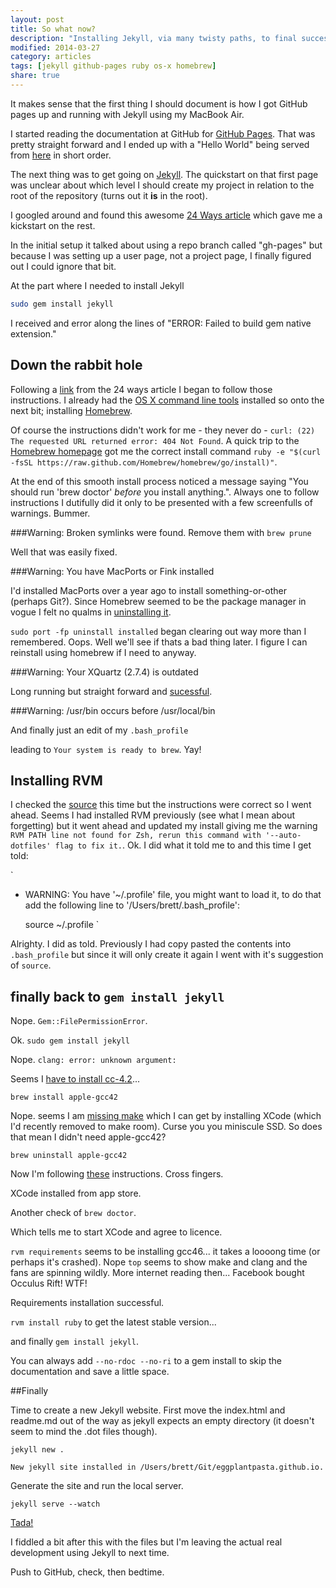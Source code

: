 ```yaml
---
layout: post
title: So what now?
description: "Installing Jekyll, via many twisty paths, to final success."
modified: 2014-03-27
category: articles
tags: [jekyll github-pages ruby os-x homebrew]
share: true
---
```


It makes sense that the first thing I should document is how I got GitHub pages up and running with Jekyll using my MacBook Air.

I started reading the documentation at GitHub for [GitHub Pages](http://pages.github.com). That was pretty straight forward and I ended up with a "Hello World" being served from [here](http://eggplantpasta.github.io) in short order.

The next thing was to get going on [Jekyll](http://jekyllrb.com). The quickstart on that first page was unclear about which level I should create my project in relation to the root of the repository (turns out it **is** in the root).

I googled around and found this awesome [24 Ways article](http://24ways.org/2013/get-started-with-github-pages/) which gave me a kickstart on the rest.

In the initial setup it talked about using a repo branch called "gh-pages" but because I was setting up a user page, not a project page, I finally figured out I could ignore that bit.

At the part where I needed to install Jekyll
````bash
sudo gem install jekyll
````
I received and error along the lines of "ERROR: Failed to build gem native extension."

## Down the rabbit hole
Following a [link](http://andytaylor.me/2012/11/03/installing-ruby-and-jekyll/) from the 24 ways article I began to follow those instructions. I already had the [OS X command line tools](https://developer.apple.com/downloads/index.action) installed so onto the next bit; installing [Homebrew](http://brew.sh).

Of course the instructions didn't work for me - they never do - `curl: (22) The requested URL returned error: 404 Not Found`.
A quick trip to the [Homebrew homepage](http://brew.sh) got me the correct install command `ruby -e "$(curl -fsSL https://raw.github.com/Homebrew/homebrew/go/install)"`.

At the end of this smooth install process  noticed a message saying "You should run 'brew doctor' *before* you install anything.". Always one to follow instructions I dutifully did it only to be presented with a few screenfulls of warnings. Bummer.

###Warning: Broken symlinks were found. Remove them with `brew prune`

Well that was easily fixed.

###Warning: You have MacPorts or Fink installed

I'd installed MacPorts over a year ago to install something-or-other (perhaps Git?). Since Homebrew seemed to be the package manager in vogue I felt no qualms in [uninstalling it](https://guide.macports.org/chunked/installing.macports.uninstalling.html).

`sudo port -fp uninstall installed` began clearing out way more than I remembered. Oops. Well we'll see if thats a bad thing later. I figure I can reinstall using homebrew if I need to anyway.

###Warning: Your XQuartz (2.7.4) is outdated

Long running but straight forward and [sucessful](https://xquartz.macosforge.org/landing/).

###Warning: /usr/bin occurs before /usr/local/bin

And finally just an edit of my `.bash_profile`

leading to `Your system is ready to brew`. Yay!

## Installing RVM

I checked the [source](http://rvm.io/rvm/install) this time but the instructions were correct so I went ahead. Seems I had installed RVM previously (see what I mean about forgetting) but it went ahead and updated my install giving me the warning `RVM PATH line not found for Zsh, rerun this command with '--auto-dotfiles' flag to fix it.`. Ok. I did what it told me to and this time I get told:

`
  * WARNING: You have '~/.profile' file, you might want to load it,
    to do that add the following line to '/Users/brett/.bash_profile':

      source ~/.profile
`

Alrighty. I did as told. Previously I had copy pasted the contents into `.bash_profile` but since it will only create it again I went with it's suggestion of `source`.

## finally back to `gem install jekyll`

Nope. `Gem::FilePermissionError`.

Ok. `sudo gem install jekyll`

Nope. `clang: error: unknown argument:`

Seems I [have to install cc-4.2](http://stackoverflow.com/questions/21664841/unable-to-install-jekyll-on-mac-osx-10-9-1-with-xcode-and-rvm-installed)...

`brew install apple-gcc42`

Nope. seems I am [missing make](http://stackoverflow.com/questions/10725767/error-installing-jekyll-native-extension-build) which I can get by installing XCode (which I'd recently removed to make room). Curse you you miniscule SSD. So does that mean I didn't need apple-gcc42?

`brew uninstall apple-gcc42`

Now I'm following [these](http://davidensinger.com/2013/03/installing-jekyll/) instructions. Cross fingers.

XCode installed from app store.

Another check of `brew doctor`.

Which tells me to start XCode and agree to licence.

`rvm requirements` seems to be installing gcc46... it takes a loooong time (or perhaps it's crashed). Nope `top` seems to show make and clang and the fans are spinning wildly. More internet reading then... Facebook bought Occulus Rift! WTF!

Requirements installation successful.

`rvm install ruby` to get the latest stable version...

and finally `gem install jekyll`.

You can always add `--no-rdoc --no-ri` to a gem install to skip the documentation and save a little space.

##Finally

Time to create a new Jekyll website. First move the index.html and readme.md out of the way as jekyll expects an empty directory (it doesn't seem to mind the .dot files though).

`jekyll new .`

`New jekyll site installed in /Users/brett/Git/eggplantpasta.github.io.`

Generate the site and run the local server.

`jekyll serve --watch`

[Tada!](http://localhost:4000)

I fiddled a bit after this with the files but I'm leaving the actual real development using Jekyll to next time.

Push to GitHub, check, then bedtime.